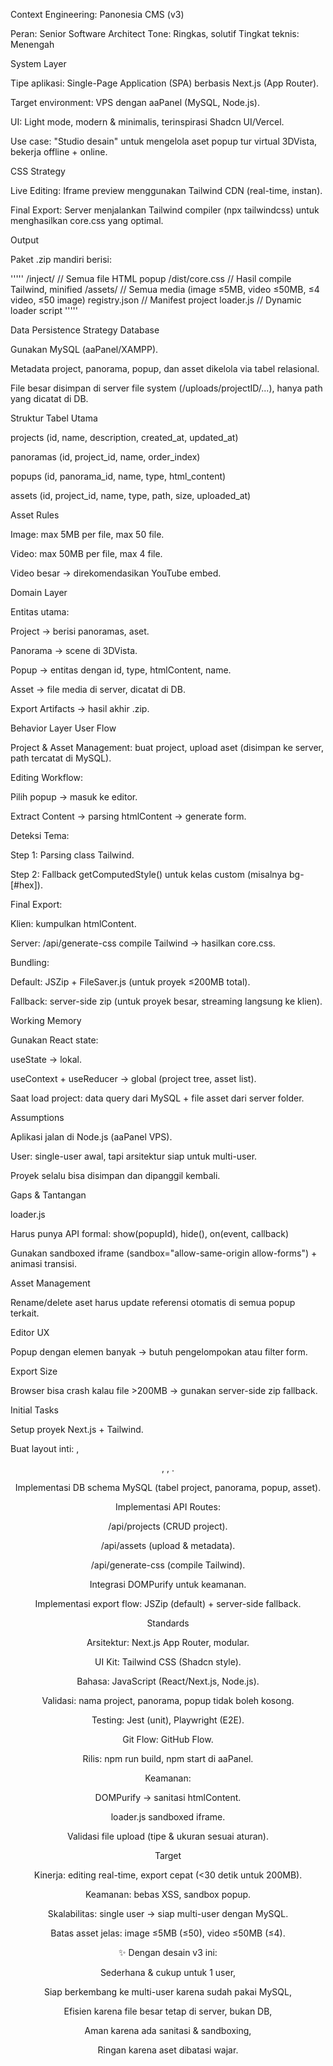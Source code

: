 Context Engineering: Panonesia CMS (v3)

Peran: Senior Software Architect
Tone: Ringkas, solutif
Tingkat teknis: Menengah

System Layer

Tipe aplikasi: Single-Page Application (SPA) berbasis Next.js (App Router).

Target environment: VPS dengan aaPanel (MySQL, Node.js).

UI: Light mode, modern & minimalis, terinspirasi Shadcn UI/Vercel.

Use case: "Studio desain" untuk mengelola aset popup tur virtual 3DVista, bekerja offline + online.

CSS Strategy

Live Editing: Iframe preview menggunakan Tailwind CDN (real-time, instan).

Final Export: Server menjalankan Tailwind compiler (npx tailwindcss) untuk menghasilkan core.css yang optimal.

Output

Paket .zip mandiri berisi:

'''''
/inject/        // Semua file HTML popup
/dist/core.css  // Hasil compile Tailwind, minified
/assets/        // Semua media (image ≤5MB, video ≤50MB, ≤4 video, ≤50 image)
registry.json   // Manifest project
loader.js       // Dynamic loader script
'''''

Data Persistence Strategy
Database

Gunakan MySQL (aaPanel/XAMPP).

Metadata project, panorama, popup, dan asset dikelola via tabel relasional.

File besar disimpan di server file system (/uploads/projectID/...), hanya path yang dicatat di DB.

Struktur Tabel Utama

projects (id, name, description, created_at, updated_at)

panoramas (id, project_id, name, order_index)

popups (id, panorama_id, name, type, html_content)

assets (id, project_id, name, type, path, size, uploaded_at)

Asset Rules

Image: max 5MB per file, max 50 file.

Video: max 50MB per file, max 4 file.

Video besar → direkomendasikan YouTube embed.

Domain Layer

Entitas utama:

Project → berisi panoramas, aset.

Panorama → scene di 3DVista.

Popup → entitas dengan id, type, htmlContent, name.

Asset → file media di server, dicatat di DB.

Export Artifacts → hasil akhir .zip.

Behavior Layer
User Flow

Project & Asset Management: buat project, upload aset (disimpan ke server, path tercatat di MySQL).

Editing Workflow:

Pilih popup → masuk ke editor.

Extract Content → parsing htmlContent → generate form.

Deteksi Tema:

Step 1: Parsing class Tailwind.

Step 2: Fallback getComputedStyle() untuk kelas custom (misalnya bg-[#hex]).

Final Export:

Klien: kumpulkan htmlContent.

Server: /api/generate-css compile Tailwind → hasilkan core.css.

Bundling:

Default: JSZip + FileSaver.js (untuk proyek ≤200MB total).

Fallback: server-side zip (untuk proyek besar, streaming langsung ke klien).

Working Memory

Gunakan React state:

useState → lokal.

useContext + useReducer → global (project tree, asset list).

Saat load project: data query dari MySQL + file asset dari server folder.

Assumptions

Aplikasi jalan di Node.js (aaPanel VPS).

User: single-user awal, tapi arsitektur siap untuk multi-user.

Proyek selalu bisa disimpan dan dipanggil kembali.

Gaps & Tantangan

loader.js

Harus punya API formal: show(popupId), hide(), on(event, callback)

Gunakan sandboxed iframe (sandbox="allow-same-origin allow-forms") + animasi transisi.

Asset Management

Rename/delete aset harus update referensi otomatis di semua popup terkait.

Editor UX

Popup dengan elemen banyak → butuh pengelompokan atau filter form.

Export Size

Browser bisa crash kalau file >200MB → gunakan server-side zip fallback.

Initial Tasks

Setup proyek Next.js + Tailwind.

Buat layout inti: <App>, <Header>, <DashboardView>, <EditorView>.

Implementasi DB schema MySQL (tabel project, panorama, popup, asset).

Implementasi API Routes:

/api/projects (CRUD project).

/api/assets (upload & metadata).

/api/generate-css (compile Tailwind).

Integrasi DOMPurify untuk keamanan.

Implementasi export flow: JSZip (default) + server-side fallback.

Standards

Arsitektur: Next.js App Router, modular.

UI Kit: Tailwind CSS (Shadcn style).

Bahasa: JavaScript (React/Next.js, Node.js).

Validasi: nama project, panorama, popup tidak boleh kosong.

Testing: Jest (unit), Playwright (E2E).

Git Flow: GitHub Flow.

Rilis: npm run build, npm start di aaPanel.

Keamanan:

DOMPurify → sanitasi htmlContent.

loader.js sandboxed iframe.

Validasi file upload (tipe & ukuran sesuai aturan).

Target

Kinerja: editing real-time, export cepat (<30 detik untuk 200MB).

Keamanan: bebas XSS, sandbox popup.

Skalabilitas: single user → siap multi-user dengan MySQL.

Batas asset jelas: image ≤5MB (≤50), video ≤50MB (≤4).

✨ Dengan desain v3 ini:

Sederhana & cukup untuk 1 user,

Siap berkembang ke multi-user karena sudah pakai MySQL,

Efisien karena file besar tetap di server, bukan DB,

Aman karena ada sanitasi & sandboxing,

Ringan karena aset dibatasi wajar.
